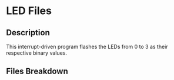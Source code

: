 # LED Files

## Description

This interrupt-driven program flashes the LEDs from 0 to 3 as their respective
binary values.

## Files Breakdown
